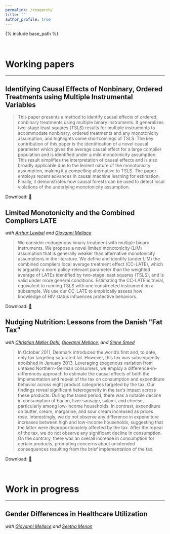 ```yaml
---
permalink: /research/
title: ""
author_profile: true
---
```


{% include base_path %}


$~~~~~~~~~~~$

# Working papers
------

## Identifying Causal Effects of Nonbinary, Ordered Treatments using Multiple Instrumental Variables

> This paper presents a method to identify causal effects of ordered, nonbinary treatments using multiple binary instruments. It generalizes two-stage least squares (TSLS) results for multiple instruments to accommodate nonbinary, ordered treatments and any monotonicity assumption, and highlights some shortcomings of TSLS. The key contribution of this paper is the identification of a novel causal parameter which gives the average causal effect for a large complier population and is identified under a mild monotonicity assumption. This result simplifies the interpretation of causal effects and is also broadly applicable due to the lenient nature of the monotonicity assumption, making it a compelling alternative to TSLS. The paper employs recent advances in causal machine learning for estimation. Finally, it demonstrates how causal forests can be used to detect local violations of the underlying monotonicity assumption.

Download: [📄](https://arxiv.org/pdf/2311.17575.pdf)


## Limited Monotonicity and the Combined Compliers LATE

*with [Arthur Lewbel](https://sites.google.com/bc.edu/arthur-lewbel/home) and [Giovanni Mellace](https://sites.google.com/site/giovannimellace/)*

> We consider endogenous binary treatment with multiple binary instruments. We propose a novel limited monotonicity (LiM) assumption that is generally weaker than alternative monotonicity assumptions in the literature. We define and identify (under LiM) the combined compliers local average treatment effect (CC-LATE), which is arguably a more policy-relevant parameter than the weighted average of LATEs identified by two-stage least squares (TSLS), and is valid under more general conditions. Estimating the CC-LATE is trivial, equivalent to running TSLS with one constructed instrument on a subsample. We use our CC-LATE to empirically assess how knowledge of HIV status influences protective behaviors.

Download: [📄](/files/LiM-CCLATE.pdf)


## Nudging Nutrition: Lessons from the Danish "Fat Tax"

*with [Christian Møller Dahl](https://portal.findresearcher.sdu.dk/en/persons/christian-m%C3%B8ller-dahl), [Giovanni Mellace](https://sites.google.com/site/giovannimellace/), and [Sinne Smed](https://ifro.ku.dk/english/staff/?pure=en%2Fpersons%2Fsinne-smed(1eeed0bc-bded-473c-bd06-98706e028225).html)*

> In October 2011, Denmark introduced the world’s first and, to date, only tax targeting saturated fat. However, this tax was subsequently abolished in January 2013. Leveraging exogenous variation from untaxed Northern-German consumers, we employ a difference-in-differences approach to estimate the causal effects of both the implementation and repeal of the tax on consumption and expenditure behavior across eight product categories targeted by the tax. Our findings reveal significant heterogeneity in the tax’s impact across these products. During the taxed period, there was a notable decline in consumption of bacon, liver sausage, salami, and cheese, particularly among low-income households. In contrast, expenditure on butter, cream, margarine, and sour cream increased as prices rose. Interestingly, we do not observe any difference in expenditure increases between high and low-income households, suggesting that the latter were disproportionately affected by the tax. After the repeal of the tax, we do not observe any significant decline in consumption. On the contrary, there was an overall increase in consumption for certain products, prompting concerns about unintended consequences resulting from the brief implementation of the tax.

Download: [📄](https://arxiv.org/pdf/2312.11481.pdf)

$~~~~~~~~~~~$

# Work in progress
------

## Gender Differences in Healthcare Utilization

*with [Giovanni Mellace](https://sites.google.com/site/giovannimellace/) and [Seetha Menon](https://www.seetha-menon.com/)*



$~~~~~~~~~~~$